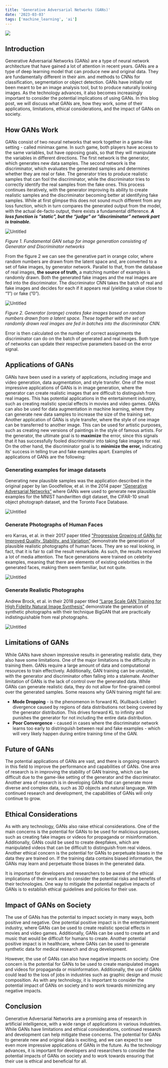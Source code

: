 ```yaml
---
title: 'Generative Adversarial Networks (GANs)'
date: '2023-03-03'
tags: ['machine_learning', 'ai']
---
```


![](/static/images/gans/gans.jpeg)

## Introduction

Generative Adversarial Networks (GANs) are a type of neural network architecture that have gained a lot of attention in recent years. GANs are a type of deep learning model that can produce new and original data. They are fundamentally different in their aim. and methods to CNNs for classification, segmentation or object detection. GANs have initially not been meant to be an image analysis tool, but to produce naturally looking images. As the technology advances, it also becomes increasingly important to consider the potential implications of using GANs. In this blog post, we will discuss what GANs are, how they work, some of their applications, limitations, ethical considerations, and the impact of GANs on society.

## How GANs Work

GANs consist of two neural networks that work together in a game-like setting - called minimax game. In such game, both players have access to the same variables, but have opposing goals, so that they will manipulate the variables in different directions. The first network is the generator, which generates new data samples. The second network is the discriminator, which evaluates the generated samples and determines whether they are real or fake. The generator tries to produce realistic samples that can fool the discriminator, while the discriminator tries to correctly identify the real samples from the fake ones. This process continues iteratively, with the generator improving its ability to create realistic samples and the discriminator becoming better at identifying fake samples. While at first glimpse this does not sound much different from any loss function, which in turn compares the generated output from the model, with the actual de-facto output, there exists a fundamental difference. **_A loss function is “static”, but the “judge” or “discriminator” network part is trainable._**

![Untitled](/static/images/gans/gan1.png)

_Figure 1. Fundamental GAN setup for image generation consisting of Generator and Discriminator networks_

From the figure 2 we can see the generative part in orange color, where random numbers are drawn from the latent space and, are converted to a set of fake images, by generator network. Parallel to that, from the database of real images, **the source of truth,** a matching number of examples is randomly drawn. Both the generated fake images and the real images are fed into the discriminator. The discriminator CNN takes the batch of real and fake images and decides for each if it appears real (yielding a value close to “1”) or fake (”0”).

![Untitled](/static/images/gans/gan2.png)

_Figure 2. Generator (orange) creates fake images based on random numbers drawn from a latent space. These together with the set of randomly drawn real images are fed in batches into the discriminator CNN._

Error is then calculated on the number of correct assignments the discriminator can do on the batch of generated and real images. Both type of networks can update their respective parameters based on the error signal.

## Applications of GANs

GANs have been used in a variety of applications, including image and video generation, data augmentation, and style transfer. One of the most impressive applications of GANs is in image generation, where the generator can create realistic images that are difficult to distinguish from real images. This has potential applications in the entertainment industry, such as creating realistic special effects in movies and video games. GANs can also be used for data augmentation in machine learning, where they can generate new data samples to increase the size of the training set. Another application of GANs is style transfer, where the style of one image can be transferred to another image. This can be used for artistic purposes, such as creating new versions of paintings in the style of famous artists. For the generator, the ultimate goal is to **maximize** the error, since this signals that it has successfully fooled discriminator into taking fake images for real. On the other hand, the discriminator goal is to **minimize the error,** indicating its’ success in telling true and fake examples apart.
Examples of applications of GANs are the following:

### Generating examples for image datasets

Generating new plausible samples was the application described in the original paper by Ian Goodfellow, et al. in the 2014 paper [“Generative Adversarial Networks”](https://arxiv.org/pdf/1406.2661) where GANs were used to generate new plausible examples for the MNIST handwritten digit dataset, the CIFAR-10 small object photograph dataset, and the Toronto Face Database.

![Untitled](/static/images/gans/gans-image-dataset.png)

### Generate Photographs of Human Faces

ero Karras, et al. in their 2017 paper titled ["Progressive Growing of GANs for Improved Quality, Stability, and Variation”](https://arxiv.org/abs/1710.10196) demonstrate the generation of plausible realistic photographs of human faces. They are so real looking, in fact, that it is fair to call the result remarkable. As such, the results received a lot of media attention. The face generations were trained on celebrity examples, meaning that there are elements of existing celebrities in the generated faces, making them seem familiar, but not quite.

![Untitled](/static/images/gans/gans-image-2.png)

### Generate Realistic Photographs

Andrew Brock, et al. in their 2018 paper titled [“Large Scale GAN Training for High Fidelity Natural Image Synthesis”](https://arxiv.org/abs/1809.11096) demonstrate the generation of synthetic photographs with their technique BigGAN that are practically indistinguishable from real photographs.

![Untitled](/static/images/gans/gans-image-3.png)

## Limitations of GANs

While GANs have shown impressive results in generating realistic data, they also have some limitations. One of the major limitations is the difficulty in training them. GANs require a large amount of data and computational resources to train effectively. Additionally, GAN training can be unstable, with the generator and discriminator often falling into a stalemate. Another limitation of GANs is the lack of control over the generated data. While GANs can generate realistic data, they do not allow for fine-grained control over the generated samples. Some reasons why GAN training might fail are:

- **Mode Dropping** - is the phenomenon in forward KL (Kullback-Leibler) divergence caused by regions of data distributions not being covered by the generator distribution. This drives forward KL to infinity and punishes the generator for not including the entire data distribution.
- **Poor Convergence** - caused in cases where the discriminator network learns too early to distringuish between real and fake examples - which will very likely happen during entire training time of the GAN.

## Future of GANs

The potential applications of GANs are vast, and there is ongoing research in this field to improve the performance and capabilities of GANs. One area of research is in improving the stability of GAN training, which can be difficult due to the game-like setting of the generator and the discriminator. Another area of research is in developing GANs that can generate more diverse and complex data, such as 3D objects and natural language. With continued research and development, the capabilities of GANs will only continue to grow.

## Ethical Considerations

As with any technology, GANs also raise ethical considerations. One of the main concerns is the potential for GANs to be used for malicious purposes, such as creating fake images or videos for propaganda or misinformation. Additionally, GANs could be used to create deepfakes, which are manipulated videos that can be difficult to distinguish from real videos. Another ethical concern is the potential for GANs to perpetuate biases in the data they are trained on. If the training data contains biased information, the GANs may learn and perpetuate those biases in the generated data.

It is important for developers and researchers to be aware of the ethical implications of their work and to consider the potential risks and benefits of their technologies. One way to mitigate the potential negative impacts of GANs is to establish ethical guidelines and policies for their use.

## Impact of GANs on Society

The use of GANs has the potential to impact society in many ways, both positive and negative. One potential positive impact is in the entertainment industry, where GANs can be used to create realistic special effects in movies and video games. Additionally, GANs can be used to create art and music that would be difficult for humans to create. Another potential positive impact is in healthcare, where GANs can be used to generate synthetic data for medical research and drug development.

However, the use of GANs can also have negative impacts on society. One concern is the potential for GANs to be used to create manipulated images and videos for propaganda or misinformation. Additionally, the use of GANs could lead to the loss of jobs in industries such as graphic design and music composition. As with any technology, it is important to consider the potential impact of GANs on society and to work towards minimizing any negative impacts.

## Conclusion

Generative Adversarial Networks are a promising area of research in artificial intelligence, with a wide range of applications in various industries. While GANs have limitations and ethical considerations, continued research and development can help mitigate these concerns. The potential for GANs to generate new and original data is exciting, and we can expect to see even more impressive applications of GANs in the future. As the technology advances, it is important for developers and researchers to consider the potential impacts of GANs on society and to work towards ensuring that their use is ethical and beneficial for all.
